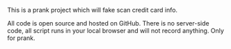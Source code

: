 This is a prank project which will fake scan credit card info.

All code is open source and hosted on GitHub.  There is no server-side code, all script runs in your local browser and will not record anything.  Only for prank.
